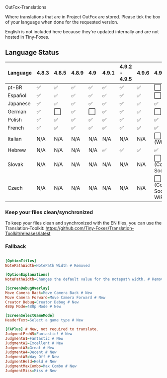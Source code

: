 OutFox-Translations

Where translations that are in Project OutFox are stored. Please tick the box of your language when done for the requested version.

English is not included here because they're updated internally and are not hosted in Tiny-Foxes.
## Language Status

Language | 4.8.3 | 4.8.5 | 4.8.9 | 4.9 | 4.9.1 | 4.9.2 - 4.9.5 | 4.9.6 | 4.9.7
:------------ | :------------- | :------------- | :------------- | :------------- | :------------- | :------------- | :------------- | :-------------
pt-BR | ✅ | ✅ | ✅ | ✅| ✅| ✅| ✅ | ⬜️
Español | ✅ | ✅ | ✅ | ✅| ✅| ✅| ✅ | ⬜️
Japanese | ✅ | ✅ | ✅ | ✅| ✅| ✅| ✅ | ✅
German | ✅ | ⬜️ | ✅ | ⬜️| ✅| ✅| ✅ | ⬜️
Polish | ✅ | ✅ | ✅ | ✅| ✅| ✅| ✅ | ✅
French | ✅ | ✅ | ✅ | ✅| ✅| ✅ | ✅ | ✅
Italian | N/A | N/A | N/A | N/A | N/A | N/A| N/A | ⬜️ (WIP)
Hebrew | N/A | N/A | N/A | N/A | ✅ | ✅| ✅ | ✅
Slovak | N/A | N/A | N/A | N/A | N/A | N/A| N/A | ⬜️ (Coming Soon)
Czech | N/A | N/A | N/A | N/A | N/A | N/A| N/A | ⬜️ (Coming Soon, WIP)

<!--- This is a comment that won't appear in the read me, here are the emojis that you can add to tell if your language is done or not. Done: ✅Not Done: ⬜️Non applicable: N/A--->

### Keep your files clean/synchronized 

To keep your files clean and synchronized with the EN files, you can use the Translation-Toolkit: https://github.com/Tiny-Foxes/Translation-Toolkit/releases/latest

### Fallback

```Ini

[OptionTitles]
NotePathWidth=NotePath Width # Removed

[OptionExplanations]
NotePathWidth=Changes the default value for the notepath width. # Removed

[ScreenDebugOverlay]
Move Camera Back=Move Camera Back # New
Move Camera Forward=Move Camera Forward # New
Creator Debug=Creator Debug # New
480p Mode=480p Mode # New

[ScreenSelectGameMode]
HeaderText=Select a game type # New

[FAPlus] # New, not required to translate.
JudgmentProW5=Fantastic! # New
JudgmentW1=Fantastic # New
JudgmentW2=Excellent # New
JudgmentW3=Great # New
JudgmentW4=Decent # New
JudgmentW5=Way Off # New
JudgmentHeld=Held # New
JudgmentMaxCombo=Max Combo # New
JudgmentMiss=Miss # New
```
